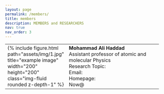 ```yaml
---
layout: page
permalink: /members/
title: members
description: MEMBERS and RESEARCHERS
nav: true
nav_order: 3
---
```


<table style="width: 100%; margin-right: calc(2%);">
    <tbody>
        <tr>
            <td style="width: 25%;">{% include figure.html path="assets/img/1.jpg" title="example image" width="200" height="200" class="img-fluid rounded z-depth-1" %}</td>
            <td style="width: 75%;"><strong>Mohammad Ali Haddad</strong><br>Assistant professor of atomic and molecular Physics<br>Research Topic:<br>Email:<br>Homepage:<br>Now@</td>
        </tr>
    </tbody>
</table>
<p><br></p>
